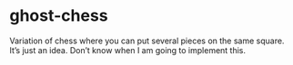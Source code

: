 # ghost-chess
Variation of chess where you can put several pieces on the same square. It’s just an idea. Don’t know when I am going to implement this.
